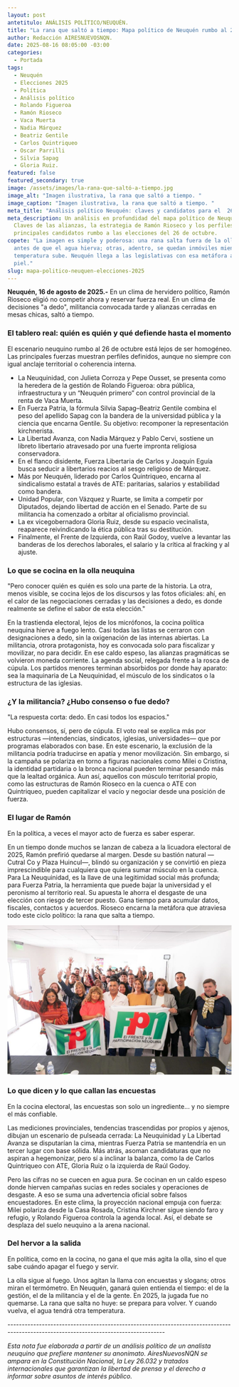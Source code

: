 ```yaml
---
layout: post
antetitulo: ANÁLISIS POLÍTICO/NEUQUÈN.
title: "La rana que saltó a tiempo: Mapa político de Neuquén rumbo al 26 de octubre. "
author: Redacción AIRESNUEVOSNQN.
date: 2025-08-16 08:05:00 -03:00
categories:
  - Portada
tags:
  - Neuquén
  - Elecciones 2025
  - Política
  - Análisis político
  - Rolando Figueroa
  - Ramón Rioseco
  - Vaca Muerta
  - Nadia Márquez
  - Beatriz Gentile
  - Carlos Quintriqueo
  - Oscar Parrilli
  - Silvia Sapag
  - Gloria Ruiz.
featured: false
featured_secondary: true
image: /assets/images/la-rana-que-saltó-a-tiempo.jpg
image_alt: "Imagen ilustrativa, la rana que saltó a tiempo. "
image_caption: "Imagen ilustrativa, la rana que saltó a tiempo. "
meta_title: "Análisis político Neuquén: claves y candidatos para el  26 de octubre."
meta_description: Un análisis en profundidad del mapa político de Neuquén.
  Claves de las alianzas, la estrategia de Ramón Rioseco y los perfiles de los
  principales candidatos rumbo a las elecciones del 26 de octubre.
copete: "La imagen es simple y poderosa: una rana salta fuera de la olla justo
  antes de que el agua hierva; otras, adentro, se quedan inmóviles mientras la
  temperatura sube. Neuquén llega a las legislativas con esa metáfora a flor de
  piel."
slug: mapa-politico-neuquen-elecciones-2025
---
```

**Neuquén, 16 de agosto de 2025.-** En un clima de hervidero político, Ramón Rioseco eligió no competir ahora y reservar fuerza real. En un clima de decisiones "a dedo", militancia convocada tarde y alianzas cerradas en mesas chicas, saltó a tiempo.

### El tablero real: quién es quién y qué defiende hasta el momento

El escenario neuquino rumbo al 26 de octubre está lejos de ser homogéneo. Las principales fuerzas muestran perfiles definidos, aunque no siempre con igual anclaje territorial o coherencia interna.

* La Neuquinidad, con Julieta Corroza y Pepe Ousset, se presenta como la heredera de la gestión de Rolando Figueroa: obra pública, infraestructura y un “Neuquén primero” con control provincial de la renta de Vaca Muerta.
* En Fuerza Patria, la fórmula Silvia Sapag–Beatriz Gentile combina el peso del apellido Sapag con la bandera de la universidad pública y la ciencia que encarna Gentile. Su objetivo: recomponer la representación kirchnerista.
* La Libertad Avanza, con Nadia Márquez y Pablo Cervi, sostiene un libreto libertario atravesado por una fuerte impronta religiosa conservadora.
* En el flanco disidente, Fuerza Libertaria de Carlos y Joaquín Eguía busca seducir a libertarios reacios al sesgo religioso de Márquez.
* Más por Neuquén, liderado por Carlos Quintriqueo, encarna al sindicalismo estatal a través de ATE: paritarias, salarios y estabilidad como bandera.
* Unidad Popular, con Vázquez y Ruarte, se limita a competir por Diputados, dejando libertad de acción en el Senado. Parte de su militancia ha comenzado a orbitar al oficialismo provincial.
* La ex vicegobernadora Gloria Ruiz, desde su espacio vecinalista, reaparece reivindicando la ética pública tras su destitución.
* Finalmente, el Frente de Izquierda, con Raúl Godoy, vuelve a levantar las banderas de los derechos laborales, el salario y la crítica al fracking y al ajuste.

### Lo que se cocina en la olla neuquina

"Pero conocer quién es quién es solo una parte de la historia. La otra, menos visible, se cocina lejos de los discursos y las fotos oficiales: ahí, en el calor de las negociaciones cerradas y las decisiones a dedo, es donde realmente se define el sabor de esta elección."

En la trastienda electoral, lejos de los micrófonos, la cocina política neuquina hierve a fuego lento. Casi todas las listas se cerraron con designaciones a dedo, sin la oxigenación de las internas abiertas. La militancia, otrora protagonista, hoy es convocada solo para fiscalizar y movilizar, no para decidir. En ese caldo espeso, las alianzas pragmáticas se volvieron moneda corriente. La agenda social, relegada frente a la rosca de cúpula. Los partidos menores terminan absorbidos por donde hay aparato: sea la maquinaria de La Neuquinidad, el músculo de los sindicatos o la estructura de las iglesias.

### ¿Y la militancia? ¿Hubo consenso o fue dedo?

"La respuesta corta: dedo. En casi todos los espacios."

Hubo consensos, sí, pero de cúpula. El voto real se explica más por estructuras —intendencias, sindicatos, iglesias, universidades— que por programas elaborados con base. En este escenario, la exclusión de la militancia podría traducirse en apatía y menor movilización. Sin embargo, si la campaña se polariza en torno a figuras nacionales como Milei o Cristina, la identidad partidaria o la bronca nacional pueden terminar pesando más que la lealtad orgánica. Aun así, aquellos con músculo territorial propio, como las estructuras de Ramón Rioseco en la cuenca o ATE con Quintriqueo, pueden capitalizar el vacío y negociar desde una posición de fuerza.

### El lugar de Ramón

En la política, a veces el mayor acto de fuerza es saber esperar.

En un tiempo donde muchos se lanzan de cabeza a la licuadora electoral de 2025, Ramón  prefirió quedarse al margen. Desde su bastión natural —Cutral Co y Plaza Huincul—, blindó su organización y se convirtió en pieza imprescindible para cualquiera que quiera sumar músculo en la cuenca. Para La Neuquinidad, es la llave de una legitimidad social más profunda; para Fuerza Patria, la herramienta que puede bajar la universidad y el peronismo al territorio real. Su apuesta le ahorra el desgaste de una elección con riesgo de tercer puesto. Gana tiempo para acumular datos, fiscales, contactos y acuerdos. Rioseco encarna la metáfora que atraviesa todo este ciclo político: la rana que salta a tiempo.

![](/assets/images/rioseco-fpyn-2025.jpg)

### Lo que dicen y lo que callan las encuestas

En la cocina electoral, las encuestas son solo un ingrediente... y no siempre el más confiable.

Las mediciones provinciales, tendencias trascendidas por propios y ajenos, dibujan un escenario de pulseada cerrada: La Neuquinidad y La Libertad Avanza se disputarían la cima, mientras Fuerza Patria se mantendría en un tercer lugar con base sólida. Más atrás, asoman candidaturas que no aspiran a hegemonizar, pero sí a inclinar la balanza, como la de Carlos Quintriqueo con ATE, Gloria Ruiz o la izquierda de Raúl Godoy.

Pero las cifras no se cuecen en agua pura. Se cocinan en un caldo espeso donde hierven campañas sucias en redes sociales y operaciones de desgaste. A eso se suma una advertencia oficial sobre falsos encuestadores. En este clima, la proyección nacional empuja con fuerza: Milei polariza desde la Casa Rosada, Cristina Kirchner sigue siendo faro y refugio, y Rolando Figueroa controla la agenda local. Así, el debate se desplaza del suelo neuquino a la arena nacional.

### Del hervor a la salida

En política, como en la cocina, no gana el que más agita la olla, sino el que sabe cuándo apagar el fuego y servir.

La olla sigue al fuego. Unos agitan la llama con encuestas y slogans; otros miran el termómetro. En Neuquén, ganará quien entienda el tiempo: el de la gestión, el de la militancia y el de la gente. En 2025, la jugada fue no quemarse. La rana que salta no huye: se prepara para volver. Y cuando vuelva, el agua tendrá otra temperatura.

\-------------------------------------------------------------------------------------------------------------------------------------

*Esta nota fue elaborada a partir de un análisis político de un analista neuquino que prefiere mantener su anonimato. AiresNuevosNQN se ampara en la Constitución Nacional, la Ley 26.032 y tratados internacionales que garantizan la libertad de prensa y el derecho a informar sobre asuntos de interés público.*
